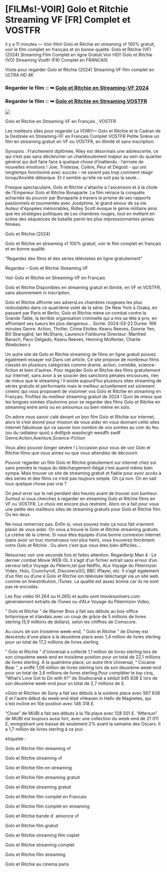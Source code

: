 # [FILMs!-VOIR] Golo et Ritchie Streaming VF [FR] Complet et VOSTFR

il y a 11 minutes — Voir-film! Golo et Ritchie en streaming vf 100% gratuit, voir le film complet en français et en bonne qualité. Golo et Ritchie (VF) (2024) Streaming Film Complet en ligne Gratuit.Voir HD!! Golo et Ritchie (VO) Streaming Vostfr (FR) Complet en FRANCAIS

Visite pour regarder Golo et Ritchie (2024) Streaming VF film complet en ULTRA HD 4K

### Regarder le film :: ➥ [Golo et Ritchie en Streaming-VF 2024](https://t.co/432H4XWgPG)

### Regarder le film :: ➥ [Golo et Ritchie en Streaming VOSTFR](https://t.co/432H4XWgPG)

<p dir="auto"><a href="https://t.co/432H4XWgPG" title="PLAYNOW" rel="nofollow"><img src="https://i.imgur.com/jhNGoEt.gif" style="max-width: 100%;"></a></p>

Golo et Ritchie en Streaming VF en Français , VOSTFR

Les meilleurs sites pour regarder La VOIR!!— Golo et Ritchie et le Cadran de la Destinée en Streaming-VF en Français Complet VOSTFR Petite Sirène un film en streaming gratuit en VF ou VOSTFR, en illimité et sans inscription.

Synopsis : Fraichement diplômée, Riley est désormais une adolescente, ce qui n’est pas sans déclencher un chamboulement majeur au sein du quartier général qui doit faire face à quelque chose d’inattendu : l’arrivée de nouvelles émotions ! Joie, Tristesse, Colère, Peur et Dégoût - qui ont longtemps fonctionné avec succès - ne savent pas trop comment réagir lorsqu’Anxiété débarque. Et il semble qu'elle ne soit pas la seule...

Fresque spectaculaire, Golo et Ritchie s'attache à l'ascension et à la chute de l'Empereur Golo et Ritchie Bonaparte. Le film retrace la conquête acharnée du pouvoir par Bonaparte à travers le prisme de ses rapports passionnels et tourmentés avec Joséphine, le grand amour de sa vie. Auteur d'épopées mémorables, Ridley Scott évoque le génie militaire ainsi que les stratégies politiques de Les chambres rouges, tout en mettant en scène des séquences de bataille parmi les plus impressionnantes jamais filmées.

Golo et Ritchie (2024)

Golo et Ritchie en streaming vf 100% gratuit, voir le film complet en français et en bonne qualité.

“Regardez des films et des séries télévisées en ligne gratuitement”

Regardez – Golo et Ritchie Streaming VF

Voir Golo et Ritchie en Streaming-VF en Français

Golo et Ritchie Disponibles en streaming gratuit et illimité, en VF et VOSTFR, sans abonnement ni inscription.

Golo et Ritchie affronte ses adversLes chambres rougeses les plus redoutables dans ce quatrième volet de la série. De New York à Osaka, en passant par Paris et Berlin, Golo et Ritchie mène un combat contre la Grande Table, la terrible organisation criminelle qui a mis sa tête à prix, en affrontant ses tueurs les plus dangereux... Sortie: 2024-03-22 Durée: 169 minutes Genre: Action, Thriller, Crime Etoiles: Keanu Reeves, Donnie Yen, Bill Skarsgård, Ian McShane, Laurence Fishburne Directeur: Manfred Banach, Paco Delgado, Keanu Reeves, Henning Molfenter, Charlie Woebcken.s

Un autre site de Golo et Ritchie streaming de films en ligne gratuit pouvez également essayer est Dans cet article. Ce site propose de nombreux films classés en plusieurs catégories comme drame, action, comédie, science-fiction et bien d'autres. Pour regarder Golo et Ritchie des films gratuitement sur Internet, sans avoir à se soucier des sanctions pénales encourues, rien de mieux que le streaming ! Il existe aujourd’hui plusieurs sites streaming de séries gratuits et performants mais le meilleur actuellement est sûrement cineinc qui vous proposent de visionner vos Golo et Ritchie en streaming en Français. Profitez du meilleur streaming gratuit de 2024 ! Quoi de mieux que les longues soirées d’automne pour se regarder des films Golo et Ritchie en streaming entre amis ou en amoureux ou bien même en solo.

On adore vous savoir calé devant un bon film Golo et Ritchie sur internet, alors le s’est donné pour mission de vous aider en vous donnant cette sites internet fabuleuse qui va sauver bon nombre de vos soirées au coin du feu (ou du radiateur quoi).s drdfgvb wasdxcgh wesdfh swdf Genre:Action,Aventure,Science-Fiction

Vous allez pouvoir binger sévère ! L’occasion pour vous de voir Golo et Ritchie films que vous aimez ou que vous attendiez de découvrir.

Pouvoir regarder un film Golo et Ritchie gratuitement sur internet chez soi sans prendre le risque du téléchargement illégal c’est quand même bien sympa. Mais trouver un site de streaming gratuit et fiable pour avoir accès à des séries et des films ce n’est pas toujours simple. Oh ça non. On en sait tous quelque chose pas vrai ?

On peut errer sur le net pendant des heures avant de trouver son bonheur. Surtout si vous cherchez à regarder en streaming Golo et Ritchie films en VF ou VOSTFR. Le choix est encore plus restreint. Alors on a fait pour vous une petite des meilleurs sites de streaming gratuits pour Golo et Ritchie film. Ou les deux.

Ne nous remerciez pas. Enfin si, vous pouvez mais ça nous fait vraiment plaisir de vous aider. On vous a trouvé le Golo et Ritchie streaming gratuits. La crème de la crème. Si vous êtes équipés d’une bonne connexion internet (sans avoir un truc monstrueux non plus hein), vous trouverez forcément votre Golo et Ritchie . Ou alors c’est que vous êtes bien difficiles…

Retournez voir une seconde fois et faites attention. RegarderIp Man 4 : Le dernier combat Movie WEB-DL Il s’agit d’un fichier extrait sans erreur d’un serveur telLe Voyage du Pèlerin,tel que Netflix, ALe Voyage du Pèlerinzon Video, Hulu, Crunchyroll, DiscoveryGO, BBC iPlayer, etc. Il s’agit également d’un film ou d’une é Golo et Ritchie ion télévisée téléchargé via un site web comme on lineistribution, iTunes. La qualité est assez bonne car ils ne sont pas ré-encodés.

Les flux vidéo (H.264 ou H.265) et audio sont moviesunivers.com généralement extraits de iTunes ou d’ALe Voyage du Pèlerinzon Video,

“ Golo et Ritchie ” de Warner Bros a fait ses débuts au box-office britannique et irlandais avec un coup de grâce de 5 millions de livres sterling (5,9 millions de dollars), selon les chiffres de Comscore.

Au cours de son troisième week-end, “ Golo et Ritchie ” de Disney est descendu d'une place à la deuxième place avec 1,4 million de livres sterling pour un total de 17,2 millions de livres sterling.

“ Golo et Ritchie ” d'Universal a collecté 1,1 million de livres sterling lors de son cinquième week-end en troisième position pour un total de 22,1 millions de livres sterling. À la quatrième place, un autre titre Universal, “ Cocaine Bear ”, a sniffé 1,09 million de livres sterling lors de son deuxième week-end pour un total de 3,6 millions de livres sterling.Pour compléter le top cinq, “What’s Love Got to Do with It?” de Studiocanal a séduit 845 838 £ lors de son deuxième week-end pour un total de 2,7 millions de £.

«Golo et Ritchie» de Sony a fait ses débuts à la sixième place avec 567 638 £ et l'autre début du week-end était «Heaven in Hell» de Magnetes, qui s'est incliné en 10e position avec 146 318 £.

“Close” de MUBI a fait ses débuts à la 11e place avec 128 501 £. “Aftersun” de MUBI est toujours aussi fort, avec une collection du week-end de 21 011 £, enregistrant une baisse de seulement 2% avant la semaine des Oscars. Il a 1,7 million de livres sterling à ce jour.

étiquette :

Golo et Ritchie film streaming vf

Golo et Ritchie streaming vf

Golo et Ritchie film en streaming

Golo et Ritchie film streaming gratuit

Golo et Ritchie streaming gratuit

Golo et Ritchie film complet en Francais

Golo et Ritchie film complet en streaming

Golo et Ritchie bande d` annonce vf

Golo et Ritchie film gratuit

Golo et Ritchie streaming film coplet

Golo et Ritchie streaming complet

Golo et Ritchie film streaming

Golo et Ritchie au cinema paris
